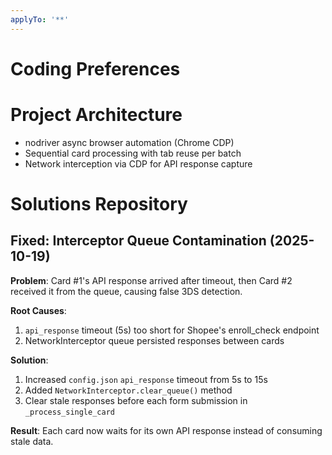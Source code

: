 ```yaml
---
applyTo: '**'
---
```

# Coding Preferences

# Project Architecture
- nodriver async browser automation (Chrome CDP)
- Sequential card processing with tab reuse per batch
- Network interception via CDP for API response capture

# Solutions Repository

## Fixed: Interceptor Queue Contamination (2025-10-19)
**Problem**: Card #1's API response arrived after timeout, then Card #2 received it from the queue, causing false 3DS detection.

**Root Causes**:
1. `api_response` timeout (5s) too short for Shopee's enroll_check endpoint
2. NetworkInterceptor queue persisted responses between cards

**Solution**:
1. Increased `config.json` `api_response` timeout from 5s to 15s
2. Added `NetworkInterceptor.clear_queue()` method
3. Clear stale responses before each form submission in `_process_single_card`

**Result**: Each card now waits for its own API response instead of consuming stale data.
